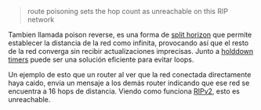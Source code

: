 > route poisoning sets the hop count as unreachable on this RIP network 

Tambien llamada poison reverse, es una forma de [split horizon](split%20horizon.md)   que permite establecer la distancia de la red como infinita, provocando así que el resto de la red converga sin recibir actualizaciones imprecisas. Junto a [holddown timers](holddown%20timers.md)  puede ser una solución eficiente para evitar loops. 

Un ejemplo de esto que un router al ver que la red conectada directamente haya caido, envia un mensaje a los demás router indicando que ese red se encuentra a 16 hops de distancia. Viendo como funciona [RIPv2](RIPv2.md), esto es unreachable. 